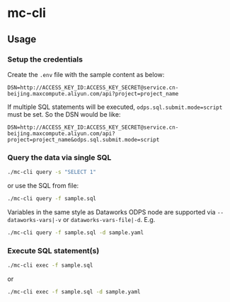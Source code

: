 # mc-cli

## Usage

### Setup the credentials

Create the `.env` file with the sample content as below:

```env
DSN=http://ACCESS_KEY_ID:ACCESS_KEY_SECRET@service.cn-beijing.maxcompute.aliyun.com/api?project=project_name
```

If multiple SQL statements will be executed, `odps.sql.submit.mode=script` must be set. So the DSN would be like:

```env
DSN=http://ACCESS_KEY_ID:ACCESS_KEY_SECRET@service.cn-beijing.maxcompute.aliyun.com/api?project=project_name&odps.sql.submit.mode=script
```

### Query the data via single SQL

```bash
./mc-cli query -s "SELECT 1"
```

or use the SQL from file:

```bash
./mc-cli query -f sample.sql
```

Variables in the same style as Dataworks ODPS node are supported via `--dataworks-vars|-v` or `dataworks-vars-file|-d`. E.g.

```bash
./mc-cli query -f sample.sql -d sample.yaml
```

### Execute SQL statement(s)

```bash
./mc-cli exec -f sample.sql
```

or 

```bash
./mc-cli exec -f sample.sql -d sample.yaml
```
